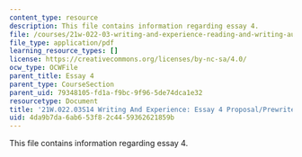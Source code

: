 ```yaml
---
content_type: resource
description: This file contains information regarding essay 4.
file: /courses/21w-022-03-writing-and-experience-reading-and-writing-autobiography-spring-2014/4da9b7da6ab653f82c4459362621859b_MIT21W_022_03S14_Esay4Prpo.pdf
file_type: application/pdf
learning_resource_types: []
license: https://creativecommons.org/licenses/by-nc-sa/4.0/
ocw_type: OCWFile
parent_title: Essay 4
parent_type: CourseSection
parent_uid: 79348105-fd1a-f9bc-9f96-5de74dca1e32
resourcetype: Document
title: '21W.022.03S14 Writing And Experience: Essay 4 Proposal/Prewrite'
uid: 4da9b7da-6ab6-53f8-2c44-59362621859b
---
```

This file contains information regarding essay 4.